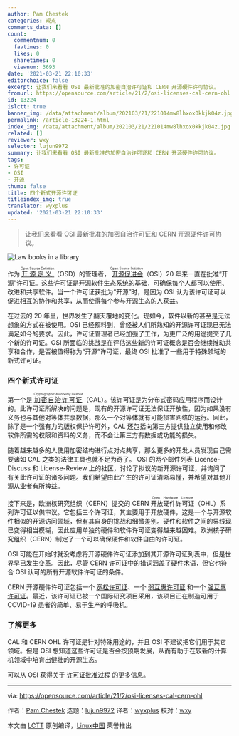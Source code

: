 ```yaml
---
author: Pam Chestek
categories: 观点
comments_data: []
count:
  commentnum: 0
  favtimes: 0
  likes: 0
  sharetimes: 0
  viewnum: 3693
date: '2021-03-21 22:10:33'
editorchoice: false
excerpt: 让我们来看看 OSI 最新批准的加密自治许可证和 CERN 开源硬件许可协议。
fromurl: https://opensource.com/article/21/2/osi-licenses-cal-cern-ohl
id: 13224
islctt: true
banner_img: /data/attachment/album/202103/21/221014mw8lhxox0kkjk04z.jpg
permalink: /article-13224-1.html
index_img: /data/attachment/album/202103/21/221014mw8lhxox0kkjk04z.jpg.thumb.jpg
related: []
reviewer: wxy
selector: lujun9972
summary: 让我们来看看 OSI 最新批准的加密自治许可证和 CERN 开源硬件许可协议。
tags:
- 许可证
- OSI
- 开源
thumb: false
title: 四个新式开源许可证
titleindex_img: true
translator: wyxplus
updated: '2021-03-21 22:10:33'
---
```



> 
> 让我们来看看 OSI 最新批准的加密自治许可证和 CERN 开源硬件许可协议。
> 
> 
> 


![](/data/attachment/album/202103/21/221014mw8lhxox0kkjk04z.jpg "Law books in a library")


作为 <ruby> <a href="https://opensource.org/osd">  开源定义 </a> <rt>  Open Source Defintion </rt></ruby>（OSD）的管理者，<ruby> <a href="https://opensource.org/">  开源促进会 </a> <rt>  Open Source Initiative </rt></ruby>（OSI）20 年来一直在批准“开源”许可证。这些许可证是开源软件生态系统的基础，可确保每个人都可以使用、改进和共享软件。当一个许可证获批为“开源”时，是因为 OSI 认为该许可证可以促进相互的协作和共享，从而使得每个参与开源生态的人获益。


在过去的 20 年里，世界发生了翻天覆地的变化。现如今，软件以新的甚至是无法想象的方式在被使用。OSI 已经预料到，曾经被人们所熟知的开源许可证现已无法满足如今的要求。因此，许可证管理者已经加强了工作，为更广泛的用途提交了几个新的许可证。OSI 所面临的挑战是在评估这些新的许可证概念是否会继续推动共享和合作，是否被值得称为“开源”许可证，最终 OSI 批准了一些用于特殊领域的新式许可证。


### 四个新式许可证


第一个是 <ruby> <a href="https://opensource.org/licenses/CAL-1.0">  加密自治许可证 </a> <rt>  Cryptographic Autonomy License </rt></ruby>（CAL）。该许可证是为分布式密码应用程序而设计的。此许可证所解决的问题是，现有的开源许可证无法保证开放性，因为如果没有义务也与其他对等体共享数据，那么一个对等体就有可能损害网络的运行。因此，除了是一个强有力的版权保护许可外，CAL 还包括向第三方提供独立使用和修改软件所需的权限和资料的义务，而不会让第三方有数据或功能的损失。


随着越来越多的人使用加密结构进行点对点共享，那么更多的开发人员发现自己需要诸如 CAL 之类的法律工具也就不足为奇了。 OSI 的两个邮件列表 License-Discuss 和 License-Review 上的社区，讨论了拟议的新开源许可证，并询问了有关此许可证的诸多问题。我们希望由此产生的许可证清晰易懂，并希望对其他开源从业者有所裨益。


接下来是，欧洲核研究组织（CERN）提交的 CERN <ruby> 开放硬件许可证 <rt>  Open Hardware Licence </rt></ruby>（OHL）系列许可证以供审议。它包括三个许可证，其主要用于开放硬件，这是一个与开源软件相似的开源访问领域，但有其自身的挑战和细微差别。硬件和软件之间的界线现已变得相当模糊，因此应用单独的硬件和软件许可证变得越来越困难。欧洲核子研究组织（CERN）制定了一个可以确保硬件和软件自由的许可证。


OSI 可能在开始时就没考虑将开源硬件许可证添加到其开源许可证列表中，但是世界早已发生变革。因此，尽管 CERN 许可证中的措词涵盖了硬件术语，但它也符合 OSI 认可的所有开源软件许可证的条件。


CERN 开源硬件许可证包括一个 [宽松许可证](https://opensource.org/CERN-OHL-P)、一个 [弱互惠许可证](https://opensource.org/CERN-OHL-W) 和一个 [强互惠许可证](https://opensource.org/CERN-OHL-S)。最近，该许可证已被一个国际研究项目采用，该项目正在制造可用于 COVID-19 患者的简单、易于生产的呼吸机。


### 了解更多


CAL 和 CERN OHL 许可证是针对特殊用途的，并且 OSI 不建议把它们用于其它领域。但是 OSI 想知道这些许可证是否会按预期发展，从而有助于在较新的计算机领域中培育出健壮的开源生态。


可以从 OSI 获得关于 [许可证批准过程](https://opensource.org/approval) 的更多信息。




---


via: <https://opensource.com/article/21/2/osi-licenses-cal-cern-ohl>


作者：[Pam Chestek](https://opensource.com/users/pchestek) 选题：[lujun9972](https://github.com/lujun9972) 译者：[wyxplus](https://github.com/wyxplus) 校对：[wxy](https://github.com/wxy)


本文由 [LCTT](https://github.com/LCTT/TranslateProject) 原创编译，[Linux中国](https://linux.cn/) 荣誉推出